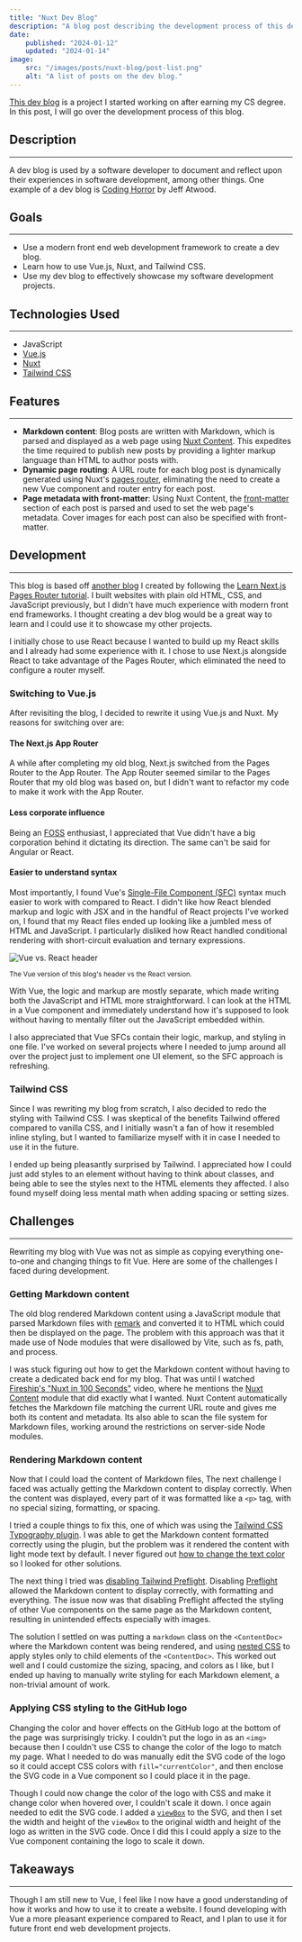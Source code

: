 ```yaml
---
title: "Nuxt Dev Blog"
description: "A blog post describing the development process of this dev blog."
date:
    published: "2024-01-12"
    updated: "2024-01-14"
image:
    src: "/images/posts/nuxt-blog/post-list.png"
    alt: "A list of posts on the dev blog."
---
```


[This dev blog](https://github.com/OtherAndrew/nuxt-blog) is a project I started working on after earning my CS degree. In this post, I will go over the development process of this blog.

## Description

---

A dev blog is used by a software developer to document and reflect upon their experiences in software development, among other things. One example of a dev blog is [Coding Horror](https://blog.codinghorror.com) by Jeff Atwood.

## Goals

---

- Use a modern front end web development framework to create a dev blog.
- Learn how to use Vue.js, Nuxt, and Tailwind CSS.
- Use my dev blog to effectively showcase my software development projects.

## Technologies Used

---

- JavaScript
- [Vue.js](https://vuejs.org)
- [Nuxt](https://nuxt.com)
- [Tailwind CSS](https://tailwindcss.com)

## Features

---

- **Markdown content**: Blog posts are written with Markdown, which is parsed and displayed as a web page using [Nuxt Content](https://content.nuxt.com). This expedites the time required to publish new posts by providing a lighter markup language than HTML to author posts with.
- **Dynamic page routing**: A URL route for each blog post is dynamically generated using Nuxt's [pages router](https://nuxt.com/docs/guide/directory-structure/pages#dynamic-routes), eliminating the need to create a new Vue component and router entry for each post.
- **Page metadata with front-matter**: Using Nuxt Content, the [front-matter](https://content.nuxt.com/usage/markdown#front-matter) section of each post is parsed and used to set the web page's metadata. Cover images for each post can also be specified with front-matter.

## Development

---

This blog is based off [another blog](https://github.com/OtherAndrew/nextjs-blog) I created by following the [Learn Next.js Pages Router tutorial](https://nextjs.org/learn-pages-router/basics/create-nextjs-app). I built websites with plain old HTML, CSS, and JavaScript previously, but I didn't have much experience with modern front end frameworks. I thought creating a dev blog would be a great way to learn and I could use it to showcase my other projects.

I initially chose to use React because I wanted to build up my React skills and I already had some experience with it. I chose to use Next.js alongside React to take advantage of the Pages Router, which eliminated the need to configure a router myself.

### Switching to Vue.js

After revisiting the blog, I decided to rewrite it using Vue.js and Nuxt. My reasons for switching over are:

#### The Next.js App Router

A while after completing my old blog, Next.js switched from the Pages Router to the App Router. The App Router seemed similar to the Pages Router that my old blog was based on, but I didn't want to refactor my code to make it work with the App Router.

#### Less corporate influence

Being an [FOSS](https://en.wikipedia.org/wiki/Free_and_open-source_software) enthusiast, I appreciated that Vue didn't have a big corporation behind it dictating its direction. The same can't be said for Angular or React.

#### Easier to understand syntax

Most importantly, I found Vue's [Single-File Component (SFC)](https://vuejs.org/guide/scaling-up/sfc.html) syntax much easier to work with compared to React. I didn't like how React blended markup and logic with JSX and in the handful of React projects I've worked on, I found that my React files ended up looking like a jumbled mess of HTML and JavaScript. I particularly disliked how React handled conditional rendering with short-circuit evaluation and ternary expressions.

![Vue vs. React header](/images/posts/nuxt-blog/vue-vs-react-header.png)

<small>The Vue version of this blog's header vs the React version.</small>

With Vue, the logic and markup are mostly separate, which made writing both the JavaScript and HTML more straightforward. I can look at the HTML in a Vue component and immediately understand how it's supposed to look without having to mentally filter out the JavaScript embedded within.

I also appreciated that Vue SFCs contain their logic, markup, and styling in one file. I've worked on several projects where I needed to jump around all over the project just to implement one UI element, so the SFC approach is refreshing.

### Tailwind CSS

Since I was rewriting my blog from scratch, I also decided to redo the styling with Tailwind CSS. I was skeptical of the benefits Tailwind offered compared to vanilla CSS, and I initially wasn't a fan of how it resembled inline styling, but I wanted to familiarize myself with it in case I needed to use it in the future.

I ended up being pleasantly surprised by Tailwind. I appreciated how I could just add styles to an element without having to think about classes, and being able to see the styles next to the HTML elements they affected. I also found myself doing less mental math when adding spacing or setting sizes.

## Challenges

---

Rewriting my blog with Vue was not as simple as copying everything one-to-one and changing things to fit Vue. Here are some of the challenges I faced during development.

### Getting Markdown content

The old blog rendered Markdown content using a JavaScript module that parsed Markdown files with [remark](https://remark.js.org) and converted it to HTML which could then be displayed on the page. The problem with this approach was that it made use of Node modules that were disallowed by Vite, such as fs, path, and process.

I was stuck figuring out how to get the Markdown content without having to create a dedicated back end for my blog. That was until I watched [Fireship's "Nuxt in 100 Seconds"](https://www.youtube.com/watch?v=dCxSsr5xuL8&t=96) video, where he mentions the [Nuxt Content](https://content.nuxt.com) module that did exactly what I wanted. Nuxt Content automatically fetches the Markdown file matching the current URL route and gives me both its content and metadata. Its also able to scan the file system for Markdown files, working around the restrictions on server-side Node modules.

### Rendering Markdown content

Now that I could load the content of Markdown files, The next challenge I faced was actually getting the Markdown content to display correctly. When the content was displayed, every part of it was formatted like a `<p>` tag, with no special sizing, formatting, or spacing.

I tried a couple things to fix this, one of which was using the [Tailwind CSS Typography plugin](https://stackoverflow.com/a/69602423). I was able to get the Markdown content formatted correctly using the plugin, but the problem was it rendered the content with light mode text by default. I never figured out [how to change the text color](https://tailwindcss.com/docs/typography-plugin) so I looked for other solutions.

The next thing I tried was [disabling Tailwind Preflight](https://stackoverflow.com/questions/75881126/tailwind-css-is-unstyling-page-created-through-remark-and-rehype). Disabling [Preflight](https://tailwindcss.com/docs/preflight) allowed the Markdown content to display correctly, with formatting and everything. The issue now was that disabling Preflight affected the styling of other Vue components on the same page as the Markdown content, resulting in unintended effects especially with images.

The solution I settled on was putting a `markdown` class on the `<ContentDoc>` where the Markdown content was being rendered, and using [nested CSS](https://developer.mozilla.org/en-US/docs/Web/CSS/CSS_nesting/Using_CSS_nesting) to apply styles only to child elements of the `<ContentDoc>`. This worked out well and I could customize the sizing, spacing, and colors as I like, but I ended up having to manually write styling for each Markdown element, a non-trivial amount of work.

### Applying CSS styling to the GitHub logo

Changing the color and hover effects on the GitHub logo at the bottom of the page was surprisingly tricky. I couldn't put the logo in as an `<img>` because then I couldn't use CSS to change the color of the logo to match my page. What I needed to do was manually edit the SVG code of the logo so it could accept CSS colors with `fill="currentColor"`, and then enclose the SVG code in a Vue component so I could place it in the page.

Though I could now change the color of the logo with CSS and make it change color when hovered over, I couldn't scale it down. I once again needed to edit the SVG code. I added a [`viewBox`](https://developer.mozilla.org/en-US/docs/Web/SVG/Attribute/viewBox) to the SVG, and then I set the width and height of the `viewBox` to the original width and height of the logo as written in the SVG code. Once I did this I could apply a size to the Vue component containing the logo to scale it down.

## Takeaways

---

Though I am still new to Vue, I feel like I now have a good understanding of how it works and how to use it to create a website. I found developing with Vue a more pleasant experience compared to React, and I plan to use it for future front end web development projects.
